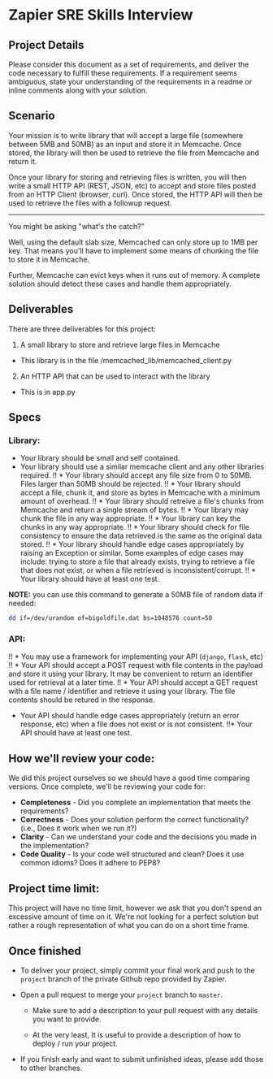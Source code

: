 # Zapier SRE Skills Interview

## Project Details

Please consider this document as a set of requirements, and deliver the code necessary to fulfill these requirements. If a requirement seems ambiguous, state your understanding of the requirements in a readme or inline comments along with your solution.

## Scenario

Your mission is to write library that will accept a large file (somewhere between 5MB and 50MB) as an input and store it in Memcache. Once stored, the library will then be used to retrieve the file from Memcache and return it.

Once your library for storing and retrieving files is written, you will then write a small HTTP API (REST, JSON, etc) to accept and store files posted from an HTTP Client (browser, curl). Once stored, the HTTP API will then be used to retrieve the files with a followup request.

---

You might be asking "what's the catch?"

Well, using the default slab size, Memcached can only store up to 1MB per key. That means you'll have to implement some means of chunking the file to store it in Memcache.

Further, Memcache can evict keys when it runs out of memory. A complete solution should detect these cases and handle them appropriately.

## Deliverables

There are three deliverables for this project:

1. A small library to store and retrieve large files in Memcache
- This library is in the file /memcached_lib/memcached_client.py
2. An HTTP API that can be used to interact with the library
- This is in app.py

## Specs

### Library:

* Your library should be small and self contained.
* Your library should use a similar memcache client and any other libraries required.
!! * Your library should accept any file size from 0 to 50MB. Files larger than 50MB should be rejected.
!! * Your library should accept a file, chunk it, and store as bytes in Memcache with a minimum amount of overhead.
!! * Your library should retreive a file's chunks from Memcache and return a single stream of bytes.
!! * Your library may chunk the file in any way appropriate.
!! * Your library can key the chunks in any way appropriate.
!! * Your library should check for file consistency to ensure the data retrieved is the same as the original data stored.
!! * Your library should handle edge cases appropriately by raising an Exception or similar. Some examples of edge cases may include: trying to store a file that already exists, trying to retrieve a file that does not exist, or when a file retrieved is inconsistent/corrupt.
!! * Your library should have at least one test.

**NOTE:** you can use this command to generate a 50MB file of random data if needed:

```bash
dd if=/dev/urandom of=bigoldfile.dat bs=1048576 count=50
```

### API:

!! * You may use a framework for implementing your API (`django`, `flask`, etc)
!! * Your API should accept a POST request with file contents in the payload and store it using your library. It may be convenient to return an identifier used for retrieval at a later time.
!! * Your API should accept a GET request with a file name / identifier and retrieve it using your library. The file contents should be retured in the response.
* Your API should handle edge cases appropriately (return an error response, etc) when a file does not exist or is not consistent.
!!* Your API should have at least one test.


## How we'll review your code:

We did this project ourselves so we should have a good time comparing versions. Once complete, we'll be reviewing your code for:

* **Completeness** - Did you complete an implementation that meets the requirements?
* **Correctness** - Does your solution perform the correct functionality? (i.e., Does it work when we run it?)
* **Clarity** - Can we understand your code and the decisions you made in the implementation?
* **Code Quality** - Is your code well structured and clean? Does it use common idioms? Does it adhere to PEP8?


## Project time limit:

This project will have no time limit, however we ask that you don't spend an excessive amount of time on it. We're not looking for a perfect solution but rather a rough representation of what you can do on a short time frame.

## Once finished

* To deliver your project, simply commit your final work and push to the `project` branch of the private Github repo provided by Zapier.

* Open a pull request to merge your `project` branch to `master`.

  * Make sure to add a description to your pull request with any details you want to provide.

  * At the very least, It is useful to provide a description of how to deploy / run your project.

* If you finish early and want to submit unfinished ideas, please add those to other branches.
